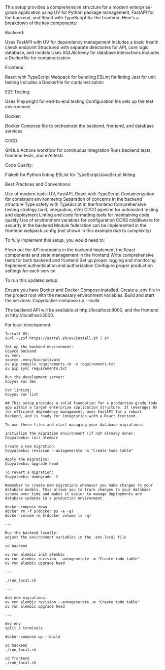This setup provides a comprehensive structure for a modern enterprise-grade application using UV for Python package management, FastAPI for the backend, and React with TypeScript for the frontend. Here's a breakdown of the key components:

Backend:

Uses FastAPI with UV for dependency management
Includes a basic health check endpoint
Structured with separate directories for API, core logic, database, and models
Uses SQLAlchemy for database interactions
Includes a Dockerfile for containerization

Frontend:

React with TypeScript
Webpack for bundling
ESLint for linting
Jest for unit testing
Includes a Dockerfile for containerization

E2E Testing:

Uses Playwright for end-to-end testing
Configuration file sets up the test environment

Docker:

Docker Compose file to orchestrate the backend, frontend, and database services

CI/CD:

GitHub Actions workflow for continuous integration
Runs backend tests, frontend tests, and e2e tests

Code Quality:

Flake8 for Python linting
ESLint for TypeScript/JavaScript linting

Best Practices and Conventions:

Use of modern tools: UV, FastAPI, React with TypeScript
Containerization for consistent environments
Separation of concerns in the backend structure
Type safety with TypeScript in the frontend
Comprehensive testing strategy (unit, integration, e2e)
CI/CD pipeline for automated testing and deployment
Linting and code formatting tools for maintaining code quality
Use of environment variables for configuration
CORS middleware for security in the backend
Module federation can be implemented in the frontend webpack config (not shown in this example due to complexity)

To fully implement this setup, you would need to:

Flesh out the API endpoints in the backend
Implement the React components and state management in the frontend
Write comprehensive tests for both backend and frontend
Set up proper logging and monitoring
Implement authentication and authorization
Configure proper production settings for each service

To run this updated setup:

Ensure you have Docker and Docker Compose installed.
Create a .env file in the project root with the necessary environment variables.
Build and start the services:
Copydocker-compose up --build

The backend API will be available at http://localhost:8000, and the frontend at http://localhost:3000.

For local development:

```
Install UV:
curl -LsSf https://astral.sh/uv/install.sh | sh

Set up the backend environment:
Copycd backend
uv venv
source .venv/bin/activate
uv pip compile requirements.in -o requirements.txt
uv pip sync requirements.txt

Run the development server:
Copyuv run dev

For linting:
Copyuv run lint

## This setup provides a solid foundation for a production-grade todo app within a larger enterprise application structure. It leverages UV for efficient dependency management, uses FastAPI for a robust backend, and is ready for integration with a React frontend.

To use these files and start managing your database migrations:

Initialize the migration environment (if not already done):
Copyalembic init alembic

Create a new migration:
Copyalembic revision --autogenerate -m "Create todo table"

Apply the migration:
Copyalembic upgrade head

To revert a migration:
Copyalembic downgrade -1

Remember to create new migrations whenever you make changes to your database models. This allows you to track changes to your database schema over time and makes it easier to manage deployments and database updates in a production environment.

docker-compose down
docker rm -f $(docker ps -a -q)
docker volume rm $(docker volume ls -q)

---

Run the backend locally:
adjust the environment variables in the .env.local file

cd backend

uv run alembic init alembic
uv run alembic revision --autogenerate -m "Create todo table"
uv run alembic upgrade head

---

./run_local.sh

---

Add new migrations:
uv run alembic revision --autogenerate -m "Create todo table"
uv run alembic upgrade head

---

dev env
split 3 terminals

docker-compose up --build

cd backend
./run_local.sh

cd frontend
./run_local.sh

```
